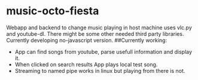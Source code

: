 # music-octo-fiesta
Webapp and backend to change music playing in host machine 
uses vlc.py and youtube-dl. There might be some other needed third party libraries.
Currently developing no-javascript version.
##Currently working:
- App can find songs from youtube, parse usefull information and display it.
- When clicked on search results App plays local test song. 
- Streaming to named pipe works in linux but playing from there is not.
